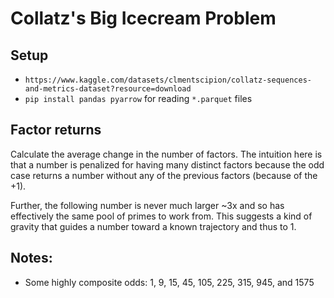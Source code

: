 # Collatz's Big Icecream Problem

## Setup

- `https://www.kaggle.com/datasets/clmentscipion/collatz-sequences-and-metrics-dataset?resource=download`
- `pip install pandas pyarrow` for reading `*.parquet` files


## Factor returns

Calculate the average change in the number of factors. The intuition here is
that a number is penalized for having many distinct factors because the odd
case returns a number without any of the previous factors (because of the +1).

Further, the following number is never much larger ~3x and so has effectively
the same pool of primes to work from. This suggests a kind of gravity that
guides a number toward a known trajectory and thus to 1.

## Notes:

- Some highly composite odds: 1, 9, 15, 45, 105, 225, 315, 945, and 1575
